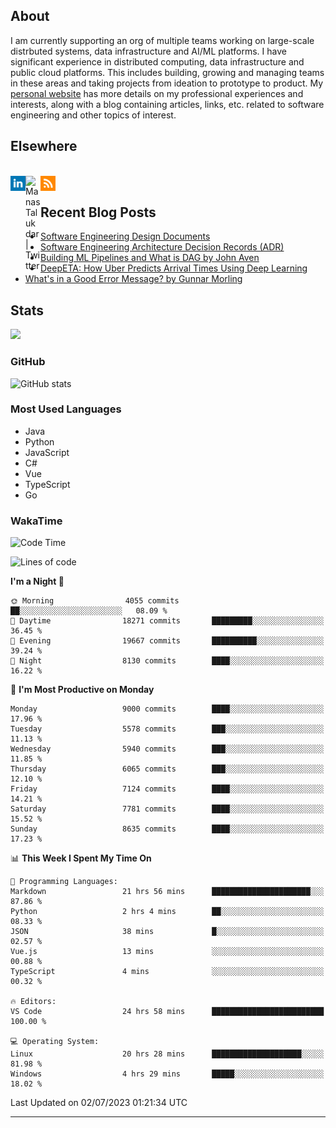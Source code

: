 ## About

I am currently supporting an org of multiple teams working on large-scale distrbuted systems, data infrastructure and AI/ML platforms. I have significant experience in distributed computing, data infrastructure and public cloud platforms. This includes building, growing and managing teams in these areas and taking projects from ideation to prototype to product. My [personal website](https://manastalukdar.github.io/) has more details on my professional experiences and interests, along with a blog containing articles, links, etc. related to software engineering and other topics of interest.

## Elsewhere

</br>

<a href="https://www.linkedin.com/in/manastalukdar" target="_blank">
  <img align="left" alt="Manas Talukdar | Linkedin" width="24px" src="https://raw.githubusercontent.com/edent/SuperTinyIcons/master/images/svg/linkedin.svg" />
</a>
<a href="https://www.twitter.com/manastalukdar" target="_blank">
  <img align="left" alt="Manas Talukdar | Twitter" width="24px" src="https://github.com/TheDudeThatCode/TheDudeThatCode/blob/master/Assets/Twitter.svg" />
</a>
<a href="https://manastalukdar.github.io/" target="_blank">
  <img align="left" alt="Manas Talukdar | Website" width="24px" src="https://github.com/edent/SuperTinyIcons/blob/master/images/svg/rss.svg" />
</a>

</br>

## Recent Blog Posts

<!-- BLOG:START -->
- [Software Engineering Design Documents](https://manastalukdar.github.io/blog/2023/03/18/software-engineering-design-documents/)
- [Software Engineering Architecture Decision Records &lpar;ADR&rpar;](https://manastalukdar.github.io/blog/2023/03/18/software-engineering-architecture-decision-records/)
- [Building ML Pipelines and What is DAG by John Aven](https://manastalukdar.github.io/blog/2022/03/21/building-ml-pipelines-dag/)
- [DeepETA: How Uber Predicts Arrival Times Using Deep Learning](https://manastalukdar.github.io/blog/2022/03/21/deepeta-uber-predicts-arrival-times-deep-learning/)
- [What&#39;s in a Good Error Message? by Gunnar Morling](https://manastalukdar.github.io/blog/2022/02/11/good-error-message-gunnar-morling/)
<!-- BLOG:END -->

## Stats

![](https://komarev.com/ghpvc/?username=manastalukdar)

### GitHub

![GitHub stats](https://github-readme-stats.vercel.app/api?username=manastalukdar&show_icons=true&hide_border=true&hide_rank=true&hide_title=true&icon_color=79ff97&text_color=cecac3&bg_color=4d4b4b)

### Most Used Languages

- Java
- Python
- JavaScript
- C#
- Vue
- TypeScript
- Go

<!--
![Top Langs](https://github-readme-stats.vercel.app/api/top-langs/?username=manastalukdar&layout=compact&hide_border=true&hide_title=true&icon_color=79ff97&text_color=cecac3&bg_color=4d4b4b)
-->

### WakaTime

<!--START_SECTION:waka-->
![Code Time](http://img.shields.io/badge/Code%20Time-3%2C678%20hrs%2021%20mins-blue)

![Lines of code](https://img.shields.io/badge/From%20Hello%20World%20I%27ve%20Written-19.6%20million%20lines%20of%20code-blue)

**I'm a Night 🦉** 

```text
🌞 Morning                4055 commits        ██░░░░░░░░░░░░░░░░░░░░░░░   08.09 % 
🌆 Daytime                18271 commits       █████████░░░░░░░░░░░░░░░░   36.45 % 
🌃 Evening                19667 commits       ██████████░░░░░░░░░░░░░░░   39.24 % 
🌙 Night                  8130 commits        ████░░░░░░░░░░░░░░░░░░░░░   16.22 % 
```
📅 **I'm Most Productive on Monday** 

```text
Monday                   9000 commits        ████░░░░░░░░░░░░░░░░░░░░░   17.96 % 
Tuesday                  5578 commits        ███░░░░░░░░░░░░░░░░░░░░░░   11.13 % 
Wednesday                5940 commits        ███░░░░░░░░░░░░░░░░░░░░░░   11.85 % 
Thursday                 6065 commits        ███░░░░░░░░░░░░░░░░░░░░░░   12.10 % 
Friday                   7124 commits        ████░░░░░░░░░░░░░░░░░░░░░   14.21 % 
Saturday                 7781 commits        ████░░░░░░░░░░░░░░░░░░░░░   15.52 % 
Sunday                   8635 commits        ████░░░░░░░░░░░░░░░░░░░░░   17.23 % 
```


📊 **This Week I Spent My Time On** 

```text
💬 Programming Languages: 
Markdown                 21 hrs 56 mins      ██████████████████████░░░   87.86 % 
Python                   2 hrs 4 mins        ██░░░░░░░░░░░░░░░░░░░░░░░   08.33 % 
JSON                     38 mins             █░░░░░░░░░░░░░░░░░░░░░░░░   02.57 % 
Vue.js                   13 mins             ░░░░░░░░░░░░░░░░░░░░░░░░░   00.88 % 
TypeScript               4 mins              ░░░░░░░░░░░░░░░░░░░░░░░░░   00.32 % 

🔥 Editors: 
VS Code                  24 hrs 58 mins      █████████████████████████   100.00 % 

💻 Operating System: 
Linux                    20 hrs 28 mins      ████████████████████░░░░░   81.98 % 
Windows                  4 hrs 29 mins       █████░░░░░░░░░░░░░░░░░░░░   18.02 % 
```


 Last Updated on 02/07/2023 01:21:34 UTC
<!--END_SECTION:waka-->

---

<!--

**manastalukdar/manastalukdar** is a ✨ _special_ ✨ repository because its `README.md` (this file) appears on your GitHub profile.

Here are some ideas to get you started:

- 🔭 I’m currently working on ...
- 🌱 I’m currently learning ...
- 👯 I’m looking to collaborate on ...
- 🤔 I’m looking for help with ...
- 💬 Ask me about ...
- 📫 How to reach me: ...
- 😄 Pronouns: ...
- ⚡ Fun fact: ...
-->
